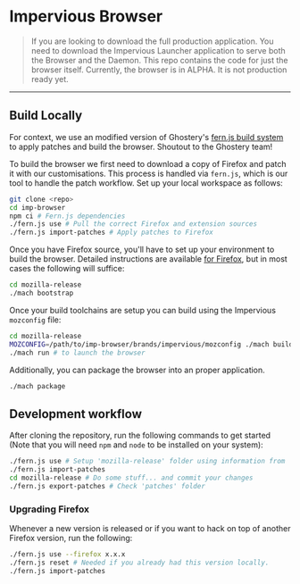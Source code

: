 # Impervious Browser

> If you are looking to download the full production application. You need to download the Impervious Launcher application to serve both the Browser and the Daemon. This repo contains the code for just the browser itself. Currently, the browser is in ALPHA. It is not production ready yet. 

---

## Build Locally

For context, we use an modified version of Ghostery's [fern.js build system](https://github.com/ghostery/user-agent-desktop) to apply patches and build the browser. Shoutout to the Ghostery team!

To build the browser we first need to download a copy of Firefox and patch it with our
customisations. This process is handled via `fern.js`, which is our tool to handle the patch
workflow. Set up your local workspace as follows:

```sh
git clone <repo>
cd imp-browser
npm ci # Fern.js dependencies
./fern.js use # Pull the correct Firefox and extension sources
./fern.js import-patches # Apply patches to Firefox
```
Once you have Firefox source, you'll have to set up your environment to build the browser. Detailed
instructions are available [for Firefox](https://firefox-source-docs.mozilla.org/setup/index.html),
but in most cases the following will suffice:

```sh
cd mozilla-release
./mach bootstrap
```

Once your build toolchains are setup you can build using the Impervious `mozconfig` file:

```sh
cd mozilla-release
MOZCONFIG=/path/to/imp-browser/brands/impervious/mozconfig ./mach build # start build
./mach run # to launch the browser
```

Additionally, you can package the browser into an proper application. 

```sh
./mach package
```

## Development workflow

After cloning the repository,
run the following commands to get started (Note that you will need `npm` and
`node` to be installed on your system):

```sh
./fern.js use # Setup 'mozilla-release' folder using information from '.workspace'
./fern.js import-patches
cd mozilla-release # Do some stuff... and commit your changes
./fern.js export-patches # Check 'patches' folder
```

### Upgrading Firefox

Whenever a new version is released or if you want to hack on top of another
Firefox version, run the following:

```sh
./fern.js use --firefox x.x.x
./fern.js reset # Needed if you already had this version locally.
./fern.js import-patches
```

